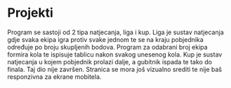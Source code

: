 # Projekti
Program se sastoji od 2 tipa natjecanja, liga i kup.
Liga je sustav natjecanja gdje svaka ekipa igra protiv svake jednom te se na kraju pobjednika određuje po broju skupljenih bodova.
Program za odabrani broj ekipa formira kola te ispisuje tablicu nakon svakog unesenog kola.
Kup je sustav natjecanja u kojem pobjednik prolazi dalje, a gubitnik ispada te tako do finala. Taj dio nije završen.
Stranica se mora još vizualno srediti te nije baš responzivna za ekrane mobitela.
